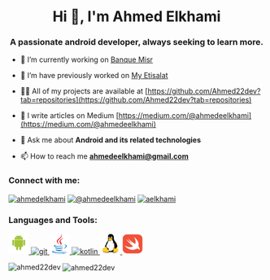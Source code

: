 <h1 align="center">Hi 👋, I'm Ahmed Elkhami</h1>
<h3 align="center">A passionate android developer, always seeking to learn more.</h3>

- 🔭 I’m currently working on [Banque Misr](https://play.google.com/store/apps/developer?id=Banque+Misr)

- 👯 I’m have previously worked on [My Etisalat](https://play.google.com/store/apps/details?id=com.etisalat&hl=en&gl=US)

- 👨‍💻 All of my projects are available at [https://github.com/Ahmed22dev?tab=repositories](https://github.com/Ahmed22dev?tab=repositories)

- 📝 I write articles on Medium [https://medium.com/@ahmedeelkhami](https://medium.com/@ahmedeelkhami)

- 💬 Ask me about **Android and its related technologies**

- 📫 How to reach me **ahmedeelkhami@gmail.com**

<h3 align="left">Connect with me:</h3>
<p align="left">
<a href="https://linkedin.com/in/ahmedelkhami" target="blank"><img align="center" src="https://raw.githubusercontent.com/rahuldkjain/github-profile-readme-generator/master/src/images/icons/Social/linked-in-alt.svg" alt="ahmedelkhami" height="30" width="40" /></a>
<a href="https://medium.com/@ahmedeelkhami" target="blank"><img align="center" src="https://raw.githubusercontent.com/rahuldkjain/github-profile-readme-generator/master/src/images/icons/Social/medium.svg" alt="@ahmedeelkhami" height="30" width="40" /></a>
<a href="https://codeforces.com/profile/aelkhami" target="blank"><img align="center" src="https://raw.githubusercontent.com/rahuldkjain/github-profile-readme-generator/master/src/images/icons/Social/codeforces.svg" alt="aelkhami" height="30" width="40" /></a>
</p>

<h3 align="left">Languages and Tools:</h3>
<p align="left"> <a href="https://developer.android.com" target="_blank" rel="noreferrer"> <img src="https://raw.githubusercontent.com/devicons/devicon/master/icons/android/android-original-wordmark.svg" alt="android" width="40" height="40"/> </a> <a href="https://git-scm.com/" target="_blank" rel="noreferrer"> <img src="https://www.vectorlogo.zone/logos/git-scm/git-scm-icon.svg" alt="git" width="40" height="40"/> </a> <a href="https://www.java.com" target="_blank" rel="noreferrer"> <img src="https://raw.githubusercontent.com/devicons/devicon/master/icons/java/java-original.svg" alt="java" width="40" height="40"/> </a> <a href="https://kotlinlang.org" target="_blank" rel="noreferrer"> <img src="https://www.vectorlogo.zone/logos/kotlinlang/kotlinlang-icon.svg" alt="kotlin" width="40" height="40"/> </a> <a href="https://www.linux.org/" target="_blank" rel="noreferrer"> <img src="https://raw.githubusercontent.com/devicons/devicon/master/icons/linux/linux-original.svg" alt="linux" width="40" height="40"/> </a> <a href="https://developer.apple.com/swift/" target="_blank" rel="noreferrer"> <img src="https://raw.githubusercontent.com/devicons/devicon/master/icons/swift/swift-original.svg" alt="swift" width="40" height="40"/> </a> </p>

<p><img align="left" src="https://github-readme-stats.vercel.app/api/top-langs?username=ahmed22dev&show_icons=true&locale=en&layout=compact" alt="ahmed22dev" /></p>

<p>&nbsp;<img align="center" src="https://github-readme-stats.vercel.app/api?username=ahmed22dev&show_icons=true&locale=en" alt="ahmed22dev" /></p>
